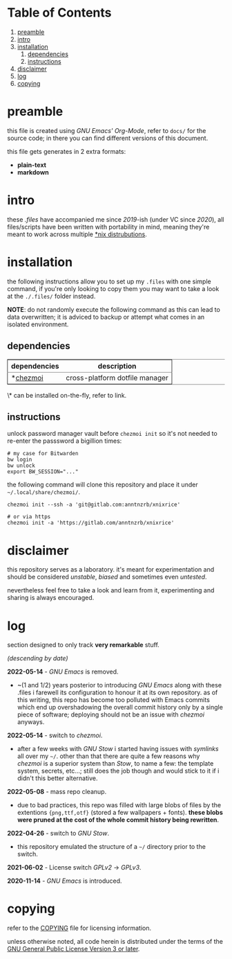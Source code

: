 # Table of Contents

1.  [preamble](#org35b8515)
2.  [intro](#orgd667a16)
3.  [installation](#org674a8f7)
    1.  [dependencies](#org62a996e)
    2.  [instructions](#org7071305)
4.  [disclaimer](#org94f1d2a)
5.  [log](#org4d480eb)
6.  [copying](#org7863969)



<a id="org35b8515"></a>

# preamble

this file is created using *GNU Emacs' Org-Mode*, refer to `docs/` for the
source code; in there you can find different versions of this document.

this file gets generates in 2 extra formats:

-   **plain-text**
-   **markdown**


<a id="orgd667a16"></a>

# intro

these *.files* have accompanied me since *2019*-ish (under VC since *2020*),
all files/scripts have been written with portability in mind, meaning they're
meant to work across multiple [\*nix distrubutions](https://0x0.st/HNfM).


<a id="org674a8f7"></a>

# installation

the following instructions allow you to set up my `.files` with one simple
command, if you're only looking to copy them you may want to take a look at the
`./.files/` folder instead.

**NOTE**: do not randomly execute the following command as this can lead to data
overwritten; it is adviced to backup or attempt what comes in an isolated
environment.


<a id="org62a996e"></a>

## dependencies

<table border="2" cellspacing="0" cellpadding="6" rules="groups" frame="hsides">


<colgroup>
<col  class="org-left" />

<col  class="org-left" />
</colgroup>
<thead>
<tr>
<th scope="col" class="org-left">dependencies</th>
<th scope="col" class="org-left">description</th>
</tr>
</thead>

<tbody>
<tr>
<td class="org-left">*<a href="https://www.chezmoi.io/">chezmoi</a></td>
<td class="org-left">cross-platform dotfile manager</td>
</tr>
</tbody>
</table>

\\\* can be installed on-the-fly, refer to link.


<a id="org7071305"></a>

## instructions

unlock password manager vault before `chezmoi init` so it's not needed to
re-enter the passsword a bigillion times:

    # my case for Bitwarden
    bw login
    bw unlock
    export BW_SESSION="..."

the following command will clone this repository and place it under
`~/.local/share/chezmoi/`.

    chezmoi init --ssh -a 'git@gitlab.com:anntnzrb/xnixrice'

    # or via https
    chezmoi init -a 'https://gitlab.com/anntnzrb/xnixrice'


<a id="org94f1d2a"></a>

# disclaimer

this repository serves as a laboratory. it's meant for experimentation and
should be considered *unstable*, *biased* and sometimes even *untested*.

nevertheless feel free to take a look and learn from it, experimenting and
sharing is always encouraged.


<a id="org4d480eb"></a>

# log

section designed to only track **very remarkable** stuff.

*(descending by date)*

**2022-05-14** - *GNU Emacs* is removed.

-   ~(1 and 1/2) years posterior to introducing *GNU Emacs* along with these
    .files i farewell its configuration to honour it at its own repository.  as
    of this writing, this repo has become too polluted with Emacs commits which
    end up overshadowing the overall commit history only by a single piece of
    software; deploying should not be an issue with *chezmoi* anyways.

**2022-05-14** - switch to *chezmoi*.

-   after a few weeks with *GNU Stow* i started having issues with *symlinks* all
    over my `~/`. other than that there are quite a few reasons why *chezmoi* is
    a superior system than *Stow*, to name a few: the template system, secrets,
    etc&#x2026;; still does the job though and would stick to it if i didn't this
    better alternative.

**2022-05-08** - mass repo cleanup.

-   due to bad practices, this repo was filled with large blobs of files
    by the extentions `{png,ttf,otf}` (stored a few wallpapers + fonts).  **these
    blobs were pruned at the cost of the whole commit history being rewritten**.

**2022-04-26** - switch to *GNU Stow*.

-   this repository emulated the structure of a `~/` directory
    prior to the switch.

**2021-06-02** - License switch *GPLv2* -> *GPLv3*.

**2020-11-14** - *GNU Emacs* is introduced.


<a id="org7863969"></a>

# copying

refer to the [COPYING](./COPYING) file for licensing information.

unless otherwise noted, all code herein is distributed under the terms of the
[GNU General Public License Version 3 or later](https://www.gnu.org/licenses/gpl-3.0.en.html).

